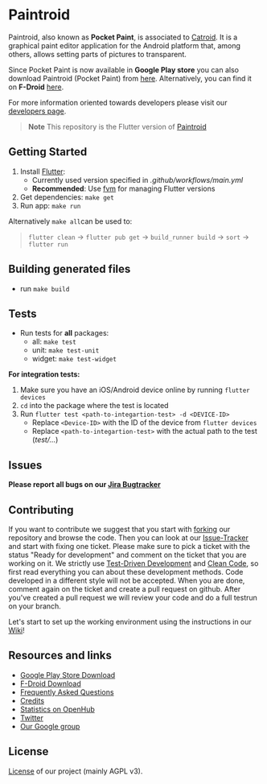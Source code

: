 # Paintroid

Paintroid, also known as **Pocket Paint**, is associated to [Catroid](https://github.com/Catrobat/Catroid). It is a graphical paint editor application for the Android platform that, among others, allows setting parts of pictures to transparent.

Since Pocket Paint is now available in **Google Play store** you can also download Paintroid (Pocket Paint) from [here](https://play.google.com/store/apps/details?id=org.catrobat.paintroid). Alternatively, you can find it on **F-Droid** [here](https://f-droid.org/packages/org.catrobat.paintroid/).

For more information oriented towards developers please visit our [developers page](http://developer.catrobat.org/).

> **Note** This repository is the Flutter version of [Paintroid](https://github.com/Catrobat/Paintroid)

## Getting Started

1. Install [Flutter](https://docs.flutter.dev/get-started/install):
   - Currently used version specified in _.github/workflows/main.yml_
   - **Recommended**: Use [fvm](https://fvm.app/) for managing Flutter versions
2. Get dependencies: `make get`
3. Run app: `make run`

Alternatively `make all`can be used to:
>`flutter clean` &rarr; `flutter pub get` &rarr; `build_runner build` &rarr; `sort` &rarr; `flutter run`

## Building generated files
- run `make build`

## Tests

- Run tests for **all** packages:
  - all: `make test`
  - unit: `make test-unit`
  - widget: `make test-widget`

**For integration tests:**

1. Make sure you have an iOS/Android device online by running `flutter devices`
2. `cd` into the package where the test is located
3. Run `flutter test <path-to-integartion-test> -d <DEVICE-ID>`
   - Replace `<Device-ID>` with the ID of the device from `flutter devices`
   - Replace `<path-to-integartion-test>` with the actual path to the test (_test/..._)

## Issues

**Please report all bugs on our [Jira Bugtracker](https://catrobat.atlassian.net/jira/)**

## Contributing

If you want to contribute we suggest that you start with [forking](https://help.github.com/articles/fork-a-repo/) our repository and browse the code. Then you can look at our [Issue-Tracker](https://catrobat.atlassian.net/jira/software/c/projects/PAINTROID/issues/PAINTROID-678?filter=allissues&jql=project%20%3D%20%22PAINTROID%22%0Aand%20status%20%3D%20%22Ready%20For%20Development%22%0Aand%20assignee%20%3D%20empty%0Aand%20type%20in%20%28Bug%2C%20Story%2C%20Task%29%0Aand%20labels%20%3D%20Flutter%0AORDER%20BY%20created%20DESC) and start with fixing one ticket. Please make sure to pick a ticket with the status "Ready for development" and comment on the ticket that you are working on it. We strictly use [Test-Driven Development](http://c2.com/cgi/wiki?TestDrivenDevelopment) and [Clean Code](http://www.planetgeek.ch/wp-content/uploads/2013/06/Clean-Code-V2.2.pdf), so first read everything you can about these development methods. Code developed in a different style will not be accepted.
When you are done, comment again on the ticket and create a pull request on github.
After you've created a pull request we will review your code and do a full testrun on your branch.

Let's start to set up the working environment using the instructions in our [Wiki](https://github.com/Catrobat/Catroid/wiki/Setup-working-environment)!

## Resources and links

- [Google Play Store Download](https://play.google.com/store/apps/details?id=org.catrobat.paintroid)
- [F-Droid Download](https://f-droid.org/packages/org.catrobat.paintroid/)
- [Frequently Asked Questions](https://github.com/Catrobat/Catroid/wiki/Frequently-Asked-Questions)
- [Credits](http://developer.catrobat.org/credits)
- [Statistics on OpenHub](https://www.openhub.net/p/catrobat/)
- [Twitter](http://twitter.com/Catroid)
- [Our Google group](https://groups.google.com/forum/?fromgroups#!forum/catrobat)

## License

[License](http://developer.catrobat.org/licenses) of our project (mainly AGPL v3).
